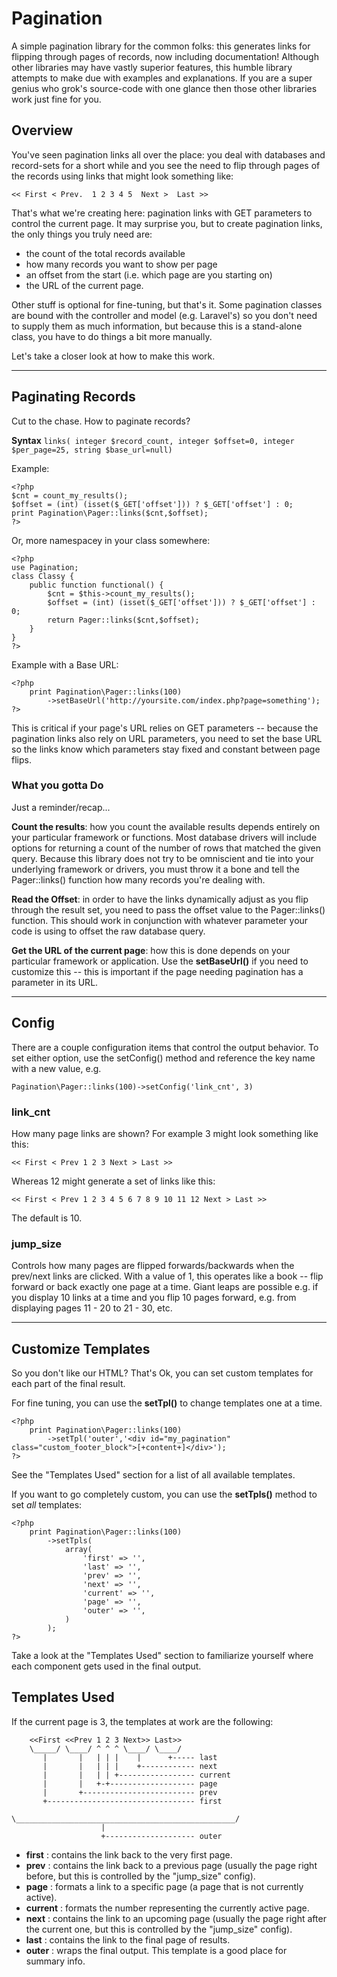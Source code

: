 # Pagination

A simple pagination library for the common folks: this generates links for flipping through pages of records, now including documentation!  Although other libraries may have vastly superior features, this humble library attempts to make due with examples and explanations.  If you are a super genius who grok's source-code with one glance then those other libraries work just fine for you.

## Overview

You've seen pagination links all over the place: you deal with databases and record-sets for a short while
and you see the need to flip through pages of the records using links that might look something like:

    << First < Prev.  1 2 3 4 5  Next >  Last >>

That's what we're creating here: pagination links with GET parameters to control the current page.  It may surprise you, but to create pagination links, the only things you truly need are:

* the count of the total records available 
* how many records you want to show per page
* an offset from the start (i.e. which page are you starting on)
* the URL of the current page.

Other stuff is optional for fine-tuning, but that's it.  Some pagination classes are bound with the controller and model (e.g. Laravel's) so you don't need to supply them as much information, but because this is a stand-alone class, you have to do things a bit more manually.

Let's take a closer look at how to make this work.

-----------------------------

## Paginating Records

Cut to the chase.  How to paginate records?  


**Syntax** `links( integer $record_count, integer $offset=0, integer $per_page=25, string $base_url=null)`

Example:

    <?php
    $cnt = count_my_results();
    $offset = (int) (isset($_GET['offset'])) ? $_GET['offset'] : 0;
    print Pagination\Pager::links($cnt,$offset);
    ?>
    
Or, more namespacey in your class somewhere:

    <?php
    use Pagination;
    class Classy {
        public function functional() {
            $cnt = $this->count_my_results();
            $offset = (int) (isset($_GET['offset'])) ? $_GET['offset'] : 0;
            return Pager::links($cnt,$offset);
        }
    }
    ?>

Example with a Base URL:

    <?php
        print Pagination\Pager::links(100)
            ->setBaseUrl('http://yoursite.com/index.php?page=something');
    ?>

This is critical if your page's URL relies on GET parameters -- because the pagination links also rely on URL parameters, you need to set the base URL so the links know which parameters stay fixed and constant between page flips.


### What you gotta Do

Just a reminder/recap...

**Count the results**: how you count the available results depends entirely on your particular framework or functions.  Most database drivers will include options for returning a count of the number of rows that matched the given query.  Because this library does not try to be omniscient and tie into your underlying framework or drivers, you must throw it a bone and tell the Pager::links() function how many records you're dealing with.

**Read the Offset**: in order to have the links dynamically adjust as you flip through the result set, you need to pass the offset value to the Pager::links() function.  This should work in conjunction with whatever parameter your code is using to offset the raw database query. 

**Get the URL of the current page**: how this is done depends on your particular framework or application.  Use the **setBaseUrl()** if you need to customize this -- this is important if the page needing pagination has a parameter in its URL.



--------------
## Config

There are a couple configuration items that control the output behavior.  To set either option, use the setConfig() method and reference the key name with a new value, e.g.

    Pagination\Pager::links(100)->setConfig('link_cnt', 3)

### link_cnt ###

How many page links are shown?  For example 3 might look something like this:

    << First < Prev 1 2 3 Next > Last >>

Whereas 12 might generate a set of links like this:

    << First < Prev 1 2 3 4 5 6 7 8 9 10 11 12 Next > Last >>

The default is 10.

### jump_size ###

Controls how many pages are flipped forwards/backwards when the prev/next links are clicked. With a value of 1, this operates like a book -- flip forward or back exactly one page at a time. Giant leaps are possible e.g. if you display 10 links at a time and you flip 10 pages forward, e.g. from displaying pages 11 - 20 to 21 - 30, etc.



--------------

## Customize Templates

So you don't like our HTML?  That's Ok, you can set custom templates for each part of the final result.

For fine tuning, you can use the **setTpl()** to change templates one at a time.

    <?php
        print Pagination\Pager::links(100)
            ->setTpl('outer','<div id="my_pagination" class="custom_footer_block">[+content+]</div>');
    ?>

See the "Templates Used" section for a list of all available templates.

If you want to go completely custom, you can use the **setTpls()** method to set *all* templates:

    <?php
        print Pagination\Pager::links(100)
            ->setTpls(
                array(
                    'first' => '',
                    'last' => '',
                    'prev' => '',
                    'next' => '',
                    'current' => '',
                    'page' => '',
                    'outer' => '',
                )
            );
    ?>

Take a look at the "Templates Used" section to familiarize yourself where each component gets used in the final output.

## Templates Used

If the current page is 3, the templates at work are the following:
    	
    	<<First <<Prev 1 2 3 Next>> Last>>
    	\_____/ \____/ ^ ^ ^ \____/ \____/
    	   |       |   | | |    |      +----- last
    	   |       |   | | |    +------------ next
    	   |       |   | | +----------------- current
    	   |       |   +-+------------------- page
    	   |       +------------------------- prev
    	   +--------------------------------- first
    
    \_________________________________________________/
                        |
                        +-------------------- outer

* **first** : contains the link back to the very first page.
* **prev** : contains the link back to a previous page (usually the page right before, but this is controlled by the "jump_size" config).
* **page** : formats a link to a specific page (a page that is not currently active).
* **current** : formats the number representing the currently active page.
* **next** : contains the link to an upcoming page (usually the page right after the current one, but this is controlled by the "jump_size" config).
* **last** : contains the link to the final page of results.
* **outer** : wraps the final output. This template is a good place for summary info.
